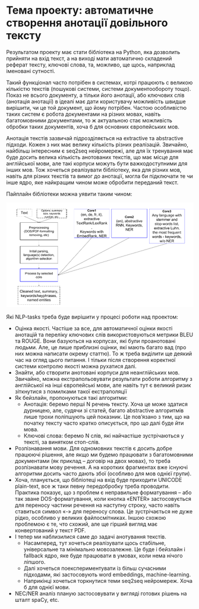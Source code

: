 # Тема проекту: автоматичне створення анотації довільного тексту

Результатом проекту має стати бібліотека на Python, яка дозволить прийняти на вхід текст, а на виході мати автоматично складений реферат тексту, ключові слова, та, можливо, ще щось, наприклад іменовані сутності.

Такий функціонал часто потрібен в системах, котрі працюють с великою кількістю текстів (пошукові системи, системи документообороту тощо). Показ не всього документу, а тільки його анотації, або ключових слів (анотація анотації) в ідеалі має дати користувачу можливість швидше вирішити, чи це той документ, що йому потрібен. Частою особливістю таких систем є робота документами на різних мовах, навіть багатомовними документами, то ж актуальною стає можливість обробки таких документів, хоча б для основних європейських мов.

Анотація текстів зазвичай підрозділяється на extractive та abstractive підходи. Кожен з них має велику кількість різних реалізацій. Звичайно, найбільш інтересним є seq2seq нейромережі, але для їх тренування має буде досить велика кількість анотованих текстів, що має місце для англійської мови, але такі корпуси можуть бути важкодоступними для інших мов. Тож хочеться реалізувати бібліотеку, яка для різних мов, навіть для різних текстів та вимог до анотації, могла би підключати те чи інше ядро, яке найкращим чином може обробити переданий текст.

Пайплайн бібліотеки можна уявити таким чином:

![Pipeline schema](pipeline.png)

Які NLP-tasks треба буде вирішити у процесі роботи над проектом:

* Оцінка якості. Частіше за все, для автоматичної оцінки якості анотацій та переліку ключових слів використовуються метрики BLEU та ROUGE. Вони базуються на корпусах, які були проанотовані людьми. Але, це лише приблизні оцінки, які мають багато вад (про них можна написати окрему статтю). То ж треба виділити ще деякий час на огляд цього питання. І тільки після створення коректної системи контролю якості можна рухатися далі.
* Знайти, або створити анотовані корпуси для неанглійських мов. Звичайно, можна екстрапольовувати результати роботи алгоритму з англійської на інші європейські мови, але навіть тут є великий ризик зіткнутися з помилками такої екстраполяції 
* Як бейзлайн, пропонуються такі алгоритми:
  *	Анотація: беремо перші N речень тексту. Хоча це може здатися дурницею, але, судячи зі статей, багато abstractive алгоритмів лише трохи поліпшують цей показник. Це пов’язано з тим, що на початку тексту часто кратко описується, про що далі буде йти мова.
  * Ключові слова: беремо N слів, які найчастіше зустрічаються у тексті, за винятком стоп-слів.
* Розпізнавання мови. Для одномовних текстів є досить добре працюючі рішення, але якщо ми будемо працювати з багатомовними документами (як приклад – договір на двох мовах), то треба розпізнавати мову речення. А на коротких фрагментах вже існуючі алгоритми досить часто дають збої (особливо для мов однієї групи).
* Хоча, планується, що бібліотеці на вхід буде приходити UNICODE plain-text, все ж таки певну передобробку треба проводити. Практика показує, що з проблем є неправильне форматування – або так зване DOS-форматування, коли кнопка «ENTER» застосовується для переносу частини речення на наступну строку, часто навіть ставиться символ «-» для переносу слова. Це зустрічається не дуже рідко, особливо у великих файлосмітниках. Іншою схожою проблемою є те, что схожий, але ще гірший вигляд має конвертований у текст PDF. 
* І тепер ми наблизилися саме до задачі анотування текстів. 
  * Насамперед, тут хочеться реалізувати щось стабільне, універсальне та мінімально мовозалежне. Це буде і бейзлайн і fallback ядро, яке буде працювати в умовах, коли нема нічого ліпшого.
  * Далі хочеться поекспериментувати із більш сучасними підходами, які застосовують word embeddings, machine-learning.
  * Наприкінці хочеться торкнутися теми seq2seq нейромереж. Хоча б для однієї мови.
* NEC/NER аналіз планую застосовувати у вигляді готових рішень на шталт spaCy, etc.
